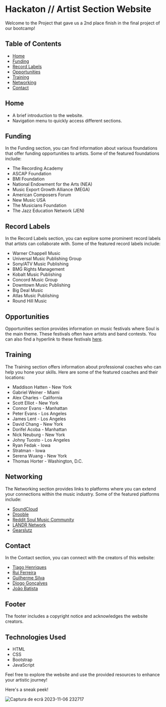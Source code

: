 # Hackaton // Artist Section Website

Welcome to the Project that gave us a 2nd place finish in the final project of our bootcamp! 

## Table of Contents
- [Home](#home)
- [Funding](#funding)
- [Record Labels](#record-labels)
- [Opportunities](#opportunities)
- [Training](#training)
- [Networking](#networking)
- [Contact](#contact)

## Home
- A brief introduction to the website.
- Navigation menu to quickly access different sections.

## Funding
In the Funding section, you can find information about various foundations that offer funding opportunities to artists. Some of the featured foundations include:
- The Recording Academy
- ASCAP Foundation
- BMI Foundation
- National Endowment for the Arts (NEA)
- Music Export Growth Alliance (MEGA)
- American Composers Forum
- New Music USA
- The Musicians Foundation
- The Jazz Education Network (JEN)

## Record Labels
In the Record Labels section, you can explore some prominent record labels that artists can collaborate with. Some of the featured record labels include:
- Warner Chappell Music
- Universal Music Publishing Group
- Sony/ATV Music Publishing
- BMG Rights Management
- Kobalt Music Publishing
- Concord Music Group
- Downtown Music Publishing
- Big Deal Music
- Atlas Music Publishing
- Round Hill Music

## Opportunities
Opportunities section provides information on music festivals where Soul is the main theme. These festivals often have artists and band contests. You can also find a hyperlink to these festivals [here](https://www.jambase.com/festivals/us/genres/rhythm-and-blues-soul-festivals).

## Training
The Training section offers information about professional coaches who can help you hone your skills. Here are some of the featured coaches and their locations:
- Maddison Hatten - New York
- Gabriel Weiner - Miami
- Alex Charles - California
- Scott Elliot - New York
- Connor Evans - Manhattan
- Peter Evans - Los Angeles
- James Lent - Los Angeles
- David Chang - New York
- Dorifel Acoba - Manhattan
- Nick Neuburg - New York
- Johny Tuosto - Los Angeles
- Ryan Fedak - Iowa
- Stratman - Iowa
- Serena Wuang - New York
- Thomas Horter - Washington, D.C.

## Networking
The Networking section provides links to platforms where you can extend your connections within the music industry. Some of the featured platforms include:
- [SoundCloud](https://soundcloud.com/)
- [Drooble](https://drooble.com/)
- [Reddit Soul Music Community](https://www.reddit.com/r/SoulMusic/)
- [LANDR Network](https://network.landr.com/)
- [Gearslutz](https://gearspace.com/)

## Contact
In the Contact section, you can connect with the creators of this website:
- [Tiago Henriques](https://www.linkedin.com/in/tiagomshenriques/)
- [Rui Ferreira](https://www.linkedin.com/in/rui-fferreira/)
- [Guilherme Silva](https://www.linkedin.com/in/guilhermesilva0110/)
- [Diogo Gonçalves](www.linkedin.com/in/diogogoncalvesds)
- [João Batista](https://www.linkedin.com/in/jotapebatista/)

## Footer
The footer includes a copyright notice and acknowledges the website creators.

## Technologies Used
- HTML
- CSS
- Bootstrap
- JavaScript

Feel free to explore the website and use the provided resources to enhance your artistic journey!


Here's a sneak peek!

![Captura de ecrã 2023-11-06 232717](https://github.com/guilhermeSilva96/Hackaton/assets/139381851/3cedabe5-f690-4610-a960-8f7d2f1cfed3)
